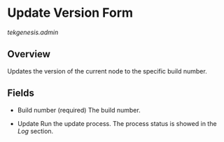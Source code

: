 # Update Version Form

_tekgenesis.admin_

## Overview

Updates the version of the current node to the specific build number.

## Fields

* Build number (required)
The build number.

* Update
Run the update process. The process status is showed in the _Log_ section.

